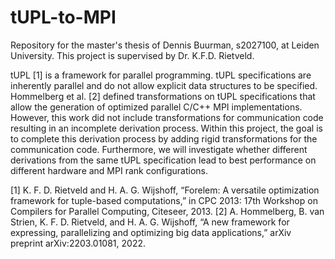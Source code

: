 # tUPL-to-MPI
Repository for the master's thesis of Dennis Buurman, s2027100, at Leiden University. This project is supervised by Dr. K.F.D. Rietveld.

tUPL [1] is a framework for parallel programming. tUPL specifications are inherently parallel and do not allow explicit data structures to be specified.
Hommelberg et al. [2] defined transformations on tUPL specifications that allow the generation of optimized parallel C/C++ MPI implementations. 
However, this work did not include transformations for communication code resulting in an incomplete derivation process.
Within this project, the goal is to complete this derivation process by adding rigid transformations for the communication code.
Furthermore, we will investigate whether different derivations from the same tUPL specification lead to best performance on different hardware and MPI rank configurations.

[1] K. F. D. Rietveld and H. A. G. Wijshoff, “Forelem: A versatile optimization framework for tuple-based computations,” in CPC 2013: 17th Workshop on Compilers for Parallel Computing, Citeseer, 2013.
[2] A. Hommelberg, B. van Strien, K. F. D. Rietveld, and H. A. G. Wijshoff, “A new framework for expressing, parallelizing and optimizing big data applications,” arXiv preprint arXiv:2203.01081, 2022.
